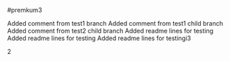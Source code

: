 #premkum3

Added comment from test1 branch
Added comment from test1 child branch
Added comment from test2 child branch
Added readme lines for testing 
Added readme lines for testing
Added readme lines for testingi3

2 
